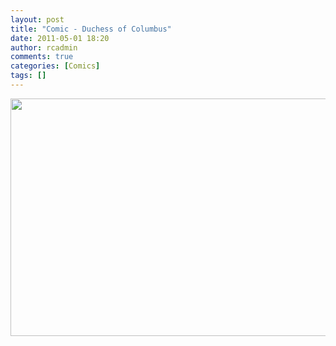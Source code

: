 ```yaml
---
layout: post
title: "Comic - Duchess of Columbus"
date: 2011-05-01 18:20
author: rcadmin
comments: true
categories: [Comics]
tags: []
---
```

<a href="http://bitsmack.com/comics/2011/05/01/comic-duchessofcolumbus/"><img src="http://dl.bitsmack.com/uploads/2011/05/20110501.jpg" alt="" title="an hour of this is devoted to just hats!" width="680" height="380" class="alignnone size-full wp-image-2175" /></a>
